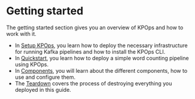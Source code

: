 # Getting started

The getting started section gives you an overview of KPOps and how to work with it.

- In [Setup KPOps](./setup.md), you learn how to deploy the necessary infrastructure for running Kafka pipelines and how to install the KPOps CLI.
- In [Quickstart](./quick-start.md), you learn how to deploy a simple word counting pipeline using KPOps.
- In [Components](./components.md), you will learn about the different components, how to use and configure them.
- The [Teardown](./teardown.md) covers the process of destroying everything you deployed in this guide.
